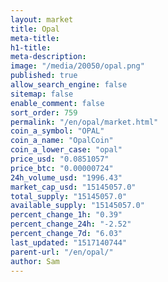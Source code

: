 ```yaml
---
layout: market
title: Opal
meta-title: 
h1-title: 
meta-description: 
image: "/media/20050/opal.png"
published: true
allow_search_engine: false
sitemap: false
enable_comment: false
sort_order: 759
permalink: "/en/opal/market.html"
coin_a_symbol: "OPAL"
coin_a_name: "OpalCoin"
coin_a_lower_case: "opal"
price_usd: "0.0851057"
price_btc: "0.00000724"
24h_volume_usd: "1996.43"
market_cap_usd: "15145057.0"
total_supply: "15145057.0"
available_supply: "15145057.0"
percent_change_1h: "0.39"
percent_change_24h: "-2.52"
percent_change_7d: "6.03"
last_updated: "1517140744"
parent-url: "/en/opal/"
author: Sam
---
```


